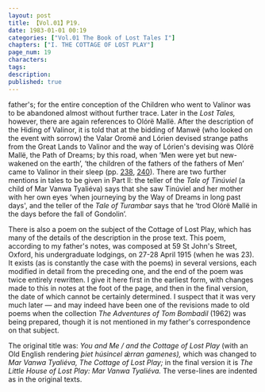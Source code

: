 ```yaml
---
layout: post
title: 【Vol.01】P19.
date: 1983-01-01 00:19
categories: ["Vol.01 The Book of Lost Tales I"]
chapters: ["I. THE COTTAGE OF LOST PLAY"]
page_num: 19
characters: 
tags: 
description: 
published: true
---
```


<p style="text-indent: 0;">
father's; for the entire conception of the Children who went to Valinor was to be abandoned almost without further trace. Later in the <I>Lost Tales, </I>however, there are again references to Olórë Mallë. After the description of the Hiding of Valinor, it is told that at the bidding of Manwë (who looked on the event with sorrow) the Valar Oromë and Lórien devised strange paths from the Great Lands to Valinor and the way of Lórien's devising was Olórë Mallë, the Path of Dreams; by this road, when ‘Men were yet but new-wakened on the earth’, ‘the children of the fathers of the fathers of Men’ came to Valinor in their sleep (pp. <a href="/MiddleEarth/vol01-p238">238</a>, <a href="/MiddleEarth/vol01-p240">240</a>). There are two further mentions in tales to be given in Part II: the teller of the <I>Tale of Tinúviel </I>(a child of Mar Vanwa Tyaliéva) says that she saw Tinúviel and her mother with her own eyes ‘when journeying by the Way of Dreams in long past days', and the teller of the <I>Tale of Turambar </I>says that he ‘trod Olórë Mallë in the days before the fall of Gondolin’.
</p>

There is also a poem on the subject of the Cottage of Lost Play, which has many of the details of the description in the prose text. This poem, according to my father's notes, was composed at 59 St John's Street, Oxford, his undergraduate lodgings, on 27-28 April 1915 (when he was 23). It exists (as is constantly the case with the poems) in several versions, each modified in detail from the preceding one, and the end of the poem was twice entirely rewritten. I give it here first in the earliest form, with changes made to this in notes at the foot of the page, and then in the final version, the date of which cannot be certainly determined. I suspect that it was very much later — and may indeed have been one of the revisions made to old poems when the collection <I>The Adventures of Tom Bombadil </I>(1962) was being prepared, though it is not mentioned in my father's correspondence on that subject.

The original title was: <I>You and Me / and the Cottage of Lost Play </I>(with an Old English rendering <I>þiet húsincel ǽrran gamenes), </I>which was changed to <I>Mar Vanwa Tyaliéva, The Cottage of Lost Play; </I>in the final version it is <I>The Little House of Lost Play: Mar Vanwa Tyaliéva. </I>The verse-lines are indented as in the original texts.

